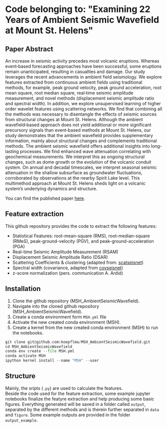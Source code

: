 # Code belonging to: "Examining 22 Years of Ambient Seismic Wavefield at Mount St. Helens"

## Paper Abstract

An increase in seismic activity precedes most volcanic eruptions. Whereas event‐based forecasting approaches have been successful, some eruptions remain unanticipated, resulting in casualties and damage. Our study leverages the recent advancements in ambient field seismology. We explore features extracted from continuous ambient fields using traditional methods, for example, peak ground velocity, peak ground acceleration, root mean square, root median square, real‐time seismic amplitude measurement, and novel methods (displacement seismic amplitude ratio and spectral width). In addition, we explore unsupervised learning of higher order wavelet features using scattering networks. We find that combining all the methods was necessary to disentangle the effects of seismic sources from structural changes at Mount St. Helens. Although the ambient wavefield‐based approach does not yield additional or more significant precursory signals than event‐based methods at Mount St. Helens, our study demonstrates that the ambient wavefield provides supplementary information, mainly about structural changes and complements traditional methods. The ambient seismic wavefield offers additional insights into long‐lasting processes. We find enhanced wave attenuation correlating with geochemical measurements. We interpret this as ongoing structural changes, such as dome growth or the evolution of the volcanic conduit system. On annual and decadal timescales, we interpret seasonal seismic attenuation in the shallow subsurface as groundwater fluctuations, corroborated by observations at the nearby Spirit Lake level. This multimethod approach at Mount St. Helens sheds light on a volcanic system’s underlying dynamics and structure.

You can find the published paper [here](https://pubs.geoscienceworld.org/ssa/srl/article/doi/10.1785/0220240079/644839/Examining-22-Years-of-Ambient-Seismic-Wavefield-at).

## Feature extraction
This github repository provides the code to extract the following features:
- Statistical Features: root-mean-square (RMS), root-median-square (RMeS), peak-ground-velocity (PGV), and peak-ground-acceleration (PGA)
- Real-time Seismic Amplitude Measurement (RSAM)
- Displacement Seismic Amplitude Ratio (DSAR)
- Scattering Coefficients & clustering (adapted from: [scatseisnet](https://scatseisnet.readthedocs.io/en/latest/))
- Spectral width (covariance, adapted from [covseisnet](https://covseisnet.gricad-pages.univ-grenoble-alpes.fr/covseisnet/))
- z-score normalization (pers. communication A. Ardid)

## Installation
1. Clone the github repository (MSH_AmbientSeismicWavefield).
2. Navigate into the cloned github repository (MSH_AmbientSeismicWavefield).
3. Create a conda environment form ```MSH.yml``` file
4. Activate the new created conda environment (MSH).
5. Create a kernel from the new created conda environment (MSH) to run the notebooks.
   
```python
git clone git@github.com:koepflma/MSH_AmbientSeismicWavefield.git
cd MSH_AmbientSeismicWavefield
conda env create --file MSH.yml
conda activate MSH
ipython kernel install --name "MSH" --user
```

## Structure
Mainly, the sripts (```.py```) are used to calculate the features.<br>
Beside the code used for the feature extraction, some example jupyter notebooks finalize the featyre extraction and help producing some basic figures.
Everything generated will be saved in a folder called ```output```, separated by the different methods and is therein further separated in ```data``` and ```figure```. Some example outputs are provided in the folder ```output_example```.

